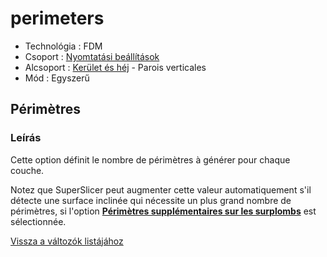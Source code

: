 # perimeters

* Technológia : FDM
* Csoport : [Nyomtatási beállítások](../../konfig/print_settings.md)
* Alcsoport : [Kerület és héj](../../beallitasok/print_settings.md#périmètre-et-enveloppe)  - Parois verticales
* Mód : Egyszerű

## Périmètres

### Leírás

Cette option définit le nombre de périmètres à générer pour chaque couche.

Notez que SuperSlicer peut augmenter cette valeur automatiquement s'il détecte une surface inclinée qui nécessite un plus grand nombre de périmètres, si l'option [**Périmètres supplémentaires sur les surplombs**](extra_perimeters_overhangs.md) est sélectionnée.

[Vissza a változók listájához](/)

